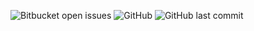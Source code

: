![Bitbucket open issues](https://img.shields.io/bitbucket/issues-raw/nikmace/cubicle?logo=Visual%20Studio)
![GitHub](https://img.shields.io/github/license/nikmace/cubicle?color=brightgreen)
![GitHub last commit](https://img.shields.io/github/last-commit/nikmace/cubicle?color=yellow&logo=JavaScript)
